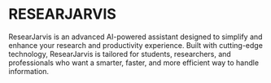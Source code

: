 # RESEARJARVIS
ResearJarvis is an advanced AI-powered assistant designed to simplify and enhance your research and productivity experience. Built with cutting-edge technology, ResearJarvis is tailored for students, researchers, and professionals who want a smarter, faster, and more efficient way to handle information.
